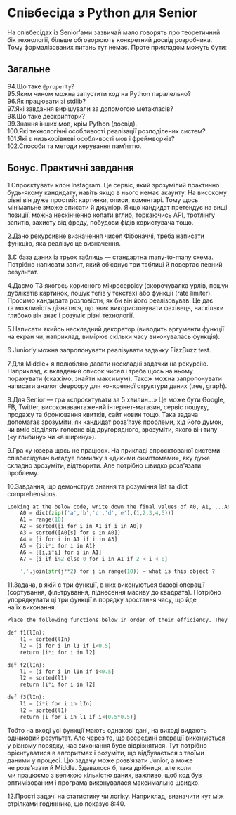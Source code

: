 # Співбесіда з Python для Senior

На співбесідах із Senior’ами зазвичай мало говорять про теоретичний бік технології, більше обговорюють конкретний досвід розробника. Тому формалізованих питань тут немає. Проте прикладом можуть бути:

## Загальне

94.Що таке `@property`?  
95.Яким чином можна запустити код на Python паралельно?  
96.Як працювати зі stdlib?  
97.Які завдання вирішували за допомогою метакласів?  
98.Що таке дескриптори?  
99.Знання інших мов, крім Python (досвід).  
100.Які технологічні особливості реалізації розподілених систем?  
101.Які є низькорівневі особливості мов і фреймворків?  
102.Способи та методи керування пам’яттю.

## Бонус. Практичні завдання

1.Спроєктувати клон Instagram. Це сервіс, який зрозумілий практично будь-якому кандидату, навіть якщо в нього немає акаунту. На високому рівні він дуже простий: картинки, описи, коментарі. Тому щось мінімальне зможе описати й джуніор. Якщо кандидат претендує на вищі позиції, можна нескінченно копати вглиб, торкаючись API, тротлінгу запитів, захисту від фроду, побудови фідів користувача тощо.

2.Дано рекурсивне визначення чисел Фібоначчі, треба написати функцію, яка реалізує це визначення.

3.Є база даних із трьох таблиць — стандартна many-to-many схема. Потрібно написати запит, який об’єднує три таблиці й повертає певний результат.

4.Даємо ТЗ якогось корисного мікросервісу (скорочувалка урлів, пошук дублікатів картинок, пошук тегів у текстах) або функції (rate limiter). Просимо кандидата розповісти, як би він його реалізовував. Це дає та можливість дізнатися, що звик використовувати фахівець, наскільки глибоко він знає і розуміє різні технології.

5.Написати якийсь нескладний декоратор (виводить аргументи функції на екран чи, наприклад, вимірює скільки часу виконувалась функція).

6.Junior’у можна запропонувати реалізувати задачку FizzBuzz test.

7.Для Middle+ я полюбляю давати нескладні задачки на рекурсію. Наприклад, є вкладений список чисел і треба щось на ньому порахувати (скажімо, знайти максимум). Також можна запропонувати написати аналог deepcopy для конкретної структури даних (tree, graph).

8.Для Senior — гра «спроєктувати за 5 хвилин...» Це може бути Google, FB, Twitter, високонавантажений інтернет-магазин, сервіс пошуку, продажу та бронювання квитків, сайт новин тощо. Така задача допомагає зрозуміти, як кандидат розв’язує проблеми, хід його думок, чи вміє відділяти головне від другорядного, зрозуміти, якого він типу («у глибину» чи «в ширину»).

9.Гра «у юзера щось не працює». На прикладі спроєктованої системи співбесідувач вигадує помилку з «дикими симптомами», яку дуже складно зрозуміти, відтворити. Але потрібно швидко розв’язати проблему.

10.Завдання, що демонструє знання та розуміння list та dict comprehensions.

```python
Looking at the below code, write down the final values of A0, A1, ...An.
	A0 = dict(zip(('a','b','c','d','e'),(1,2,3,4,5)))
	A1 = range(10)
	A2 = sorted([i for i in A1 if i in A0])
	A3 = sorted([A0[s] for s in A0])
	A4 = [i for i in A1 if i in A3]
	A5 = {i:i*i for i in A1}
	A6 = [[i,i*i] for i in A1]
	A7 = [i if i%2 else 0 for i in A1 if 2 < i < 8]

	','.join(str(j**2) for j in range(10)) – what is this object ?
```

11.Задача, в якій є три функції, в них виконуються базові операції (сортування, фільтрування, піднесення масиву до квадрата). Потрібно упорядкувати ці три функції в порядку зростання часу, що йде на їх виконання.

```python
Place the following functions below in order of their efficiency. They all take in a list of numbers between 0 and 1. The list can be quite long. An example input list would be [random.random() for i in range(100000)]. How would you prove that your answer is correct? -  profiling?

def f1(lIn):
    l1 = sorted(lIn)
    l2 = [i for i in l1 if i<0.5]
    return [i*i for i in l2]

def f2(lIn):
    l1 = [i for i in lIn if i<0.5]
    l2 = sorted(l1)
    return [i*i for i in l2]

def f3(lIn):
    l1 = [i*i for i in lIn]
    l2 = sorted(l1)
    return [i for i in l1 if i<(0.5*0.5)]
```

Тобто на вході усі функції мають однакові дані, на виході видають однаковий результат. Але через те, що всередині операції виконуються у різному порядку, час виконання буде відрізнятися. Тут потрібно орієнтуватися в алгоритмах і розуміти, що відбувається з твоїми даними у процесі. Цю задачу може розв’язати Junior, а може не розв’язати й Middle. Здавалося б, така дрібниця, але коли ми працюємо з великою кількістю даних, важливо, щоб код був оптимізованим і програма виконувалася максимально швидко.

12.Прості задачі на статистику чи логіку. Наприклад, визначити кут між стрілками годинника, що показує 8:40.
